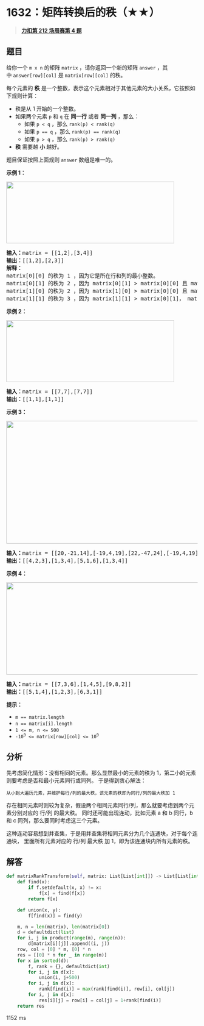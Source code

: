 # 1632：矩阵转换后的秩（★★）


> <u>**[力扣第 212 场周赛第 4 题](https://leetcode.cn/problems/rank-transform-of-a-matrix/)**</u>

## 题目

<p>给你一个 <code>m x n</code> 的矩阵 <code>matrix</code> ，请你返回一个新的矩阵<em> </em><code>answer</code> ，其中<em> </em><code>answer[row][col]</code> 是 <code>matrix[row][col]</code> 的秩。</p>

<p>每个元素的 <b>秩</b> 是一个整数，表示这个元素相对于其他元素的大小关系，它按照如下规则计算：</p>

<ul>
<li>秩是从 1 开始的一个整数。</li>
<li>如果两个元素 <code>p</code> 和 <code>q</code> 在 <strong>同一行</strong> 或者 <strong>同一列</strong> ，那么：
<ul>
<li>如果 <code>p < q</code> ，那么 <code>rank(p) < rank(q)</code></li>
<li>如果 <code>p == q</code> ，那么 <code>rank(p) == rank(q)</code></li>
<li>如果 <code>p > q</code> ，那么 <code>rank(p) > rank(q)</code></li>
</ul>
</li>
<li><b>秩</b> 需要越 <strong>小</strong> 越好。</li>
</ul>

<p>题目保证按照上面规则 <code>answer</code> 数组是唯一的。</p>



<p><strong>示例 1：</strong></p>
<img alt="" src="https://assets.leetcode-cn.com/aliyun-lc-upload/uploads/2020/10/25/rank1.jpg" style="width: 442px; height: 162px;" />
<pre>
<b>输入：</b>matrix = [[1,2],[3,4]]
<b>输出：</b>[[1,2],[2,3]]
<strong>解释：</strong>
matrix[0][0] 的秩为 1 ，因为它是所在行和列的最小整数。
matrix[0][1] 的秩为 2 ，因为 matrix[0][1] > matrix[0][0] 且 matrix[0][0] 的秩为 1 。
matrix[1][0] 的秩为 2 ，因为 matrix[1][0] > matrix[0][0] 且 matrix[0][0] 的秩为 1 。
matrix[1][1] 的秩为 3 ，因为 matrix[1][1] > matrix[0][1]， matrix[1][1] > matrix[1][0] 且 matrix[0][1] 和 matrix[1][0] 的秩都为 2 。
</pre>

<p><strong>示例 2：</strong></p>
<img alt="" src="https://assets.leetcode-cn.com/aliyun-lc-upload/uploads/2020/10/25/rank2.jpg" style="width: 442px; height: 162px;" />
<pre>
<b>输入：</b>matrix = [[7,7],[7,7]]
<b>输出：</b>[[1,1],[1,1]]
</pre>

<p><strong>示例 3：</strong></p>
<img alt="" src="https://assets.leetcode-cn.com/aliyun-lc-upload/uploads/2020/10/25/rank3.jpg" style="width: 601px; height: 322px;" />
<pre>
<b>输入：</b>matrix = [[20,-21,14],[-19,4,19],[22,-47,24],[-19,4,19]]
<b>输出：</b>[[4,2,3],[1,3,4],[5,1,6],[1,3,4]]
</pre>

<p><strong>示例 4：</strong></p>
<img alt="" src="https://assets.leetcode-cn.com/aliyun-lc-upload/uploads/2020/10/25/rank4.jpg" style="width: 601px; height: 242px;" />
<pre>
<b>输入：</b>matrix = [[7,3,6],[1,4,5],[9,8,2]]
<b>输出：</b>[[5,1,4],[1,2,3],[6,3,1]]
</pre>



<p><strong>提示：</strong></p>

<ul>
<li><code>m == matrix.length</code></li>
<li><code>n == matrix[i].length</code></li>
<li><code>1 <= m, n <= 500</code></li>
<li><code>-10<sup>9</sup> <= matrix[row][col] <= 10<sup>9</sup></code></li>
</ul>


## 分析

先考虑简化情形：没有相同的元素。那么显然最小的元素的秩为 1，第二小的元素则要考虑是否和最小元素同行或同列。
于是得到贪心解法：

    从小到大遍历元素，并维护每行/列的最大秩，该元素的秩即为同行/列的最大秩加 1

存在相同元素时则较为复杂，假设两个相同元素同行/列，那么就要考虑到两个元素分别对应的 行/列 的最大秩。
同时还可能出现连动，比如元素 a 和 b 同行，b 和 c 同列，那么要同时考虑这三个元素。

这种连动容易想到并查集，于是用并查集将相同元素分为几个连通块，对于每个连通块，
里面所有元素对应的 行/列 最大秩 加 1，即为该连通块内所有元素的秩。

## 解答


```python
def matrixRankTransform(self, matrix: List[List[int]]) -> List[List[int]]:
    def find(x):
        if f.setdefault(x, x) != x:
            f[x] = find(f[x])
        return f[x]

    def union(x, y):
        f[find(x)] = find(y)

    m, n = len(matrix), len(matrix[0])
    d = defaultdict(list)
    for i, j in product(range(m), range(n)):
        d[matrix[i][j]].append((i, j))
    row, col = [0] * m, [0] * n
    res = [[0] * n for _ in range(m)]
    for x in sorted(d):
        f, rank = {}, defaultdict(int)
        for i, j in d[x]:
            union(i, j+500)
        for i, j in d[x]:
            rank[find(i)] = max(rank[find(i)], row[i], col[j])
        for i, j in d[x]:
            res[i][j] = row[i] = col[j] = 1+rank[find(i)]
    return res
```
1152 ms


